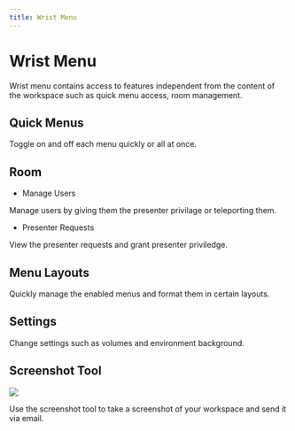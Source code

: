 ```yaml
---
title: Wrist Menu
---
```


# Wrist Menu

<vimg src="navigating-page/Wrist.jpg" />

Wrist menu contains access to features independent from the content of the workspace such as quick menu access, room management.

## Quick Menus

<vimg src="navigating-page/Wrist-QuickMenus.jpg" />

Toggle on and off each menu quickly or all at once.

## Room

- Manage Users

<vimg src="navigating-page/Wrist-Room-ManageUsers.jpg" />

Manage users by giving them the presenter privilage or teleporting them.

- Presenter Requests

<vimg src="navigating-page/Wrist-Room-PresenterRequests.jpg" />

View the presenter requests and grant presenter priviledge.

## Menu Layouts

<vimg src="navigating-page/Wrist-Menu.jpg" />

Quickly manage the enabled menus and format them in certain layouts.

## Settings

<vimg src="navigating-page/Wrist-AdvancedSettings.jpg" />

Change settings such as volumes and environment background.

## Screenshot Tool

![](/assets/navigating-page/Wrist-ScreenshotTool.gif)

Use the screenshot tool to take a screenshot of your workspace and send it via email.
